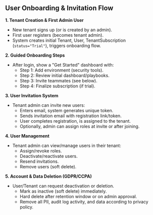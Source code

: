 ## User Onboarding & Invitation Flow

**1. Tenant Creation & First Admin User**
- New tenant signs up (or is created by an admin).
- First user registers (becomes tenant admin).
- System creates initial Tenant, User, TenantSubscription (`status="Trial"`), triggers onboarding flow.

**2. Guided Onboarding Steps**
- After login, show a "Get Started" dashboard with:
    - Step 1: Add environment (security tools).
    - Step 2: Review initial dashboard/playbooks.
    - Step 3: Invite teammates (see below).
    - Step 4: Finalize subscription (if trial).

**3. User Invitation System**
- Tenant admin can invite new users:
    - Enters email, system generates unique token.
    - Sends invitation email with registration link/token.
    - User completes registration, is assigned to the tenant.
    - Optionally, admin can assign roles at invite or after joining.

**4. User Management**
- Tenant admin can view/manage users in their tenant:
    - Assign/revoke roles.
    - Deactivate/reactivate users.
    - Resend invitations.
    - Remove users (soft delete).

**5. Account & Data Deletion (GDPR/CCPA)**
- User/Tenant can request deactivation or deletion.
    - Mark as inactive (soft delete) immediately.
    - Hard delete after retention window or on admin approval.
    - Remove all PII, audit log activity, and data according to privacy policy.